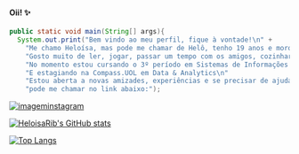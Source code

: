 #### Oii! ✨

```java
public static void main(String[] args){
  System.out.print("Bem vindo ao meu perfil, fique à vontade!\n" +
    "Me chamo Heloísa, mas pode me chamar de Helô, tenho 19 anos e moro no interior de Goiás.\n" +
    "Gosto muito de ler, jogar, passar um tempo com os amigos, cozinhar, viajar...\n" + 
    "No momento estou cursando o 3º período em Sistemas de Informações no IF Goiano\n" +
    "E estagiando na Compass.UOL em Data & Analytics\n"
    "Estou aberta a novas amizades, experiências e se precisar de ajuda com algo, " +
    "pode me chamar no link abaixo:");
```

[![imageminstagram](https://img.shields.io/badge/Instagram-E4405F?style=for-the-badge&logo=instagram&logoColor=white)](https://instagram.com/heloisa.rib?igshid=ZDdkNTZiNTM=)

[![HeloisaRib's GitHub stats](https://github-readme-stats.vercel.app/api?username=HeloisaRib&show_icons=true&theme=radical)](https://github.com/HeloisaRib/github-readme-stats)

[![Top Langs](https://github-readme-stats.vercel.app/api/top-langs/?username=HeloisaRib&layout=compact&theme=radical)](https://github.com/HeloisaRib/github-readme-stats)
